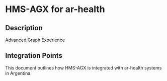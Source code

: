 # HMS-AGX for ar-health

## Description

Advanced Graph Experience

## Integration Points

This document outlines how HMS-AGX is integrated with ar-health systems in Argentina.
